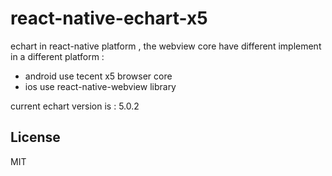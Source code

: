 # react-native-echart-x5

echart in react-native platform , the webview core have different implement in a different platform :

* android use tecent x5 browser core
* ios use react-native-webview library


current echart version is :
5.0.2


## License

MIT
